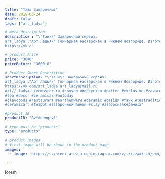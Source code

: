 ```yaml
---
title: "Танк Заварочный"
date: 2019-03-24
draft: false
tags: ["art_ladya"]

# meta description
description : "\"Танк\" Заварочный сервиз. 
art_ladya \"Арт Ладья\" Гончарная мастерская в Нижнем Новгороде. Изготовление керамики и мастер//-классы по обучению. 
https://vk.c"

# product Price
price: "3000"
priceBefore: "3600.0"

# Product Short Description
shortDescription: "\"Танк\" Заварочный сервиз. 
art_ladya \"Арт Ладья\" Гончарная мастерская в Нижнем Новгороде. Изготовление керамики и мастер//-классы по обучению. 
https://vk.com/art_ladya art_ladya@mail.ru
art//-ladya.Livemaster.ru #гончар #исскуство #potter #exclusive #zavarotnyuk #керамикаручнаяработа #керамиканазаказ #handmade #керамика #гончарнаяпосуда #эксклюзивнаякерамика #painter
#tea #decor #ceramicar #nntoday
#claygoods #restaurant #earthenware #ceramic #design #танк #teatradition #worldoftanks
#ceramicart #teapot #заварочныйчайник #clay #авторскаякерамика"

#product ID
productID: "BvYdueogov8"

# type must be "products"
type: "products"

# product Images
# first image will be shown in the product page
images:
  - image: "https://scontent-arn2-1.cdninstagram.com/v/t51.2885-15/e35/53188588_2266698673393729_3510306096796269503_n.jpg?tp=1&_nc_ht=scontent-arn2-1.cdninstagram.com&_nc_cat=101&_nc_ohc=4mCZwwMlq2EAX-wlwZd&ccb=7-4&oh=63ca6bde830acaaa32a144901ccc29b3&oe=60856729&_nc_sid=86f79a&ig_cache_key=MjAwNjQ4NDM3MTMzMDIwNjcxNg%3D%3D.2-ccb7-4"

---
```

lorem
